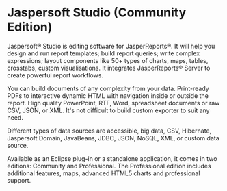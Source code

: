 # Jaspersoft Studio (Community Edition)

Jaspersoft® Studio is editing software for JasperReports®. It will help you design and run report templates; build report queries; write complex expressions; layout components like 50+ types of charts, maps, tables, crosstabs, custom visualisations. It integrates JasperReports® Server to create powerful report workflows.

You can build documents of any complexity from your data. Print-ready PDFs to interactive dynamic HTML with navigation inside or outside the report. High quality PowerPoint, RTF, Word, spreadsheet documents or raw CSV, JSON, or XML. It's not difficult to build custom exporter to suit any need.

Different types of data sources are accessible, big data, CSV, Hibernate, Jaspersoft Domain, JavaBeans, JDBC, JSON, NoSQL, XML, or custom data source.

Available as an Eclipse plug-in or a standalone application, it comes in two editions: Community and Professional. The Professional edition includes additional features, maps, advanced HTML5 charts and professional support.

